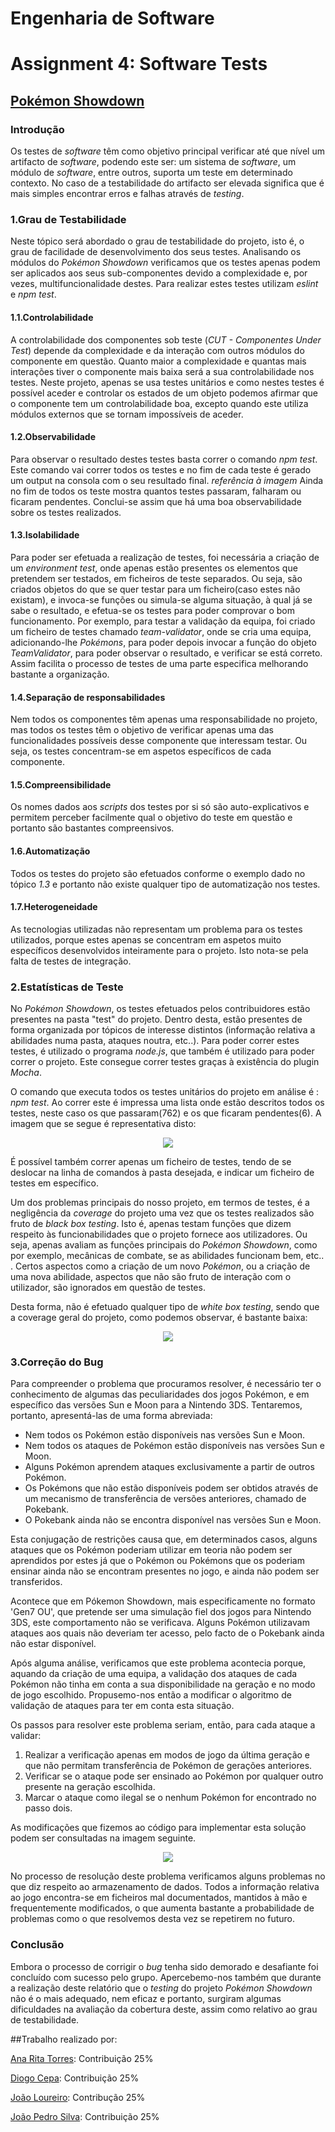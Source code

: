 # **Engenharia de Software**
# Assignment 4: Software Tests

## [Pokémon Showdown](https://www.pokemonshowdown.com)

### Introdução

 Os testes de *software* têm como objetivo principal verificar até que nível um artifacto de *software*, podendo este ser: um sistema de *software*, um módulo de *software*, entre outros, suporta um teste em determinado contexto. No caso de a testabilidade do artifacto ser elevada significa que é mais simples encontrar erros e falhas através de *testing*. 

### 1.Grau de Testabilidade

 Neste tópico será abordado o grau de testabilidade do projeto, isto é, o grau de facilidade de desenvolvimento dos seus testes. 
 Analisando os módulos do *Pokémon Showdown* verificamos que os testes apenas podem ser aplicados aos seus sub-componentes devido a complexidade e, por vezes, multifuncionalidade destes. Para realizar estes testes utilizam *eslint* e *npm test*.

#### 1.1.Controlabilidade

 A controlabilidade dos componentes sob teste (*CUT - Componentes Under Test*) depende da complexidade e da interação com outros módulos do componente em questão. Quanto maior a complexidade e quantas mais interações tiver o componente mais baixa será a sua controlabilidade nos testes. 
 Neste projeto, apenas se usa testes unitários e como nestes testes é possível aceder e controlar os estados de um objeto podemos afirmar que o componente tem um controlabilidade boa, excepto quando este utiliza módulos externos que se tornam impossíveis de aceder.

#### 1.2.Observabilidade

Para observar o resultado destes testes basta correr o comando *npm test*. Este comando vai correr todos os testes e no fim de cada teste é gerado um output na consola com o seu resultado final. 
 *referência à imagem*
Ainda no fim de todos os teste mostra quantos testes passaram, falharam ou ficaram pendentes.
Conclui-se assim que há uma boa observabilidade sobre os testes realizados.

#### 1.3.Isolabilidade

Para poder ser efetuada a realização de testes, foi necessária a criação de um *environment test*, onde apenas estão presentes os elementos que pretendem ser testados, em ficheiros de teste separados.
Ou seja, são criados objetos do que se quer testar para um ficheiro(caso estes não existam), e invoca-se funções ou simula-se alguma situação, à qual já se sabe o resultado, e efetua-se os testes para poder comprovar o bom funcionamento.
Por exemplo, para testar a validação da equipa, foi criado um ficheiro de testes chamado *team-validator*, onde se cria uma equipa, adicionando-lhe *Pokémons*, para poder depois invocar a função do objeto *TeamValidator*, para poder observar o resultado, e verificar se está correto.
Assim facilita o processo de testes de uma parte especifica melhorando bastante a organização.

#### 1.4.Separação de responsabilidades

Nem todos os componentes têm apenas uma responsabilidade no projeto, mas todos os testes têm o objetivo de verificar apenas uma das funcionalidades possíveis desse componente que interessam testar. Ou seja, os testes concentram-se em aspetos específicos de cada componente.

#### 1.5.Compreensibilidade

Os nomes dados aos *scripts* dos testes por si só são auto-explicativos e permitem perceber facilmente qual o objetivo do teste em questão e portanto são bastantes compreensivos.

#### 1.6.Automatização

Todos os testes do projeto são efetuados conforme o exemplo dado no tópico *1.3* e portanto não existe qualquer tipo de automatização nos testes.

#### 1.7.Heterogeneidade

As tecnologias utilizadas não representam um problema para os testes utilizados, porque estes apenas se concentram em aspetos muito específicos desenvolvidos inteiramente para o projeto. Isto nota-se pela falta de testes de integração.

### 2.Estatísticas de Teste

No *Pokémon Showdown*, os testes efetuados pelos contribuidores estão presentes na pasta "test" do projeto. Dentro desta, estão presentes de forma organizada por tópicos de interesse distintos (informação relativa a abilidades numa pasta, ataques noutra, etc..).
Para poder correr estes testes, é utilizado o programa *node.js*, que também é utilizado para poder correr o projeto. Este consegue correr testes graças à existência do plugin *Mocha*.

O comando que executa todos os testes unitários do projeto em análise é : *npm test*. Ao correr este é impressa uma lista onde estão descritos todos os testes, neste caso os que passaram(762) e os que ficaram pendentes(6). A imagem que se segue é representativa disto:

<p align="center">
   <img src="https://github.com/Katchau/Pokemon-Showdown/blob/master/ESOF-docs/Resources/npm%20test%202.png" />
</p>

É possível também correr apenas um ficheiro de testes, tendo de se deslocar na linha de comandos à pasta desejada, e indicar um ficheiro de testes em específico.

Um dos problemas principais do nosso projeto, em termos de testes, é a negligência da *coverage* do projeto uma vez que  os testes realizados são fruto de *black box testing*.
Isto é, apenas testam funções que dizem respeito às funcionabilidades que o projeto fornece aos utilizadores. Ou seja, apenas avaliam as funções principais do *Pokémon Showdown*, como por exemplo, mecânicas de combate, se as abilidades funcionam bem, etc.. . Certos aspectos como a criação de um novo *Pokémon*, ou a criação de uma nova abilidade, aspectos que não são fruto de interação com o utilizador, são ignorados em questão de testes.

Desta forma, não é efetuado qualquer tipo de *white box testing*, sendo que a coverage geral do projeto, como podemos observar, é bastante baixa:

<p align="center">
   <img src="https://github.com/Katchau/Pokemon-Showdown/blob/master/ESOF-docs/Resources/coverage.png" />
</p>


### 3.Correção do Bug


Para compreender o problema que procuramos resolver, é necessário ter o conhecimento de algumas das peculiaridades dos jogos Pokémon, e em específico das versões Sun e Moon para a Nintendo 3DS. Tentaremos, portanto, apresentá-las de uma forma abreviada:

- Nem todos os Pokémon estão disponíveis nas versões Sun e Moon.
- Nem todos os ataques de Pokémon estão disponíveis nas versões Sun e Moon.
- Alguns Pokémon aprendem ataques exclusivamente a partir de outros Pokémon.
- Os Pokémons que não estão disponíveis podem ser obtidos através de um mecanismo de transferência de versões anteriores, chamado de Pokebank.
- O Pokebank ainda não se encontra disponível nas versões Sun e Moon.

Esta conjugação de restrições causa que, em determinados casos, alguns ataques que os Pokémon poderiam utilizar em teoria não podem ser aprendidos por estes já que o Pokémon ou Pokémons que os poderiam ensinar ainda não se encontram presentes no jogo, e ainda não podem ser transferidos.

Acontece que em Pókemon Showdown, mais especificamente no formato 'Gen7 OU', que pretende ser uma simulação fiel dos jogos para Nintendo 3DS, este comportamento não se verificava. Alguns Pokémon utilizavam ataques aos quais não deveriam ter acesso, pelo facto de o Pokebank ainda não estar disponível.

Após alguma análise, verificamos que este problema acontecia porque, aquando da criação de uma equipa, a validação dos ataques de cada Pokémon não tinha em conta a sua disponibilidade na geração e no modo de jogo escolhido. Propusemo-nos então a modificar o algoritmo de validação de ataques para ter em conta esta situação. 

Os passos para resolver este problema seriam, então, para cada ataque a validar:

1. Realizar a verificação apenas em modos de jogo da última geração e que não permitam transferência de Pokémon de gerações anteriores.
2. Verificar se o ataque pode ser ensinado ao Pokémon por qualquer outro presente na geração escolhida.
3. Marcar o ataque como ilegal se o nenhum Pokémon for encontrado no passo dois.

As modificações que fizemos ao código para implementar esta solução podem ser consultadas na imagem seguinte.

<p align="center">
   <img src="https://github.com/Katchau/Pokemon-Showdown/blob/master/ESOF-docs/Resources/bugfix.png?raw=true" />
</p>

No processo de resolução deste problema verificamos alguns problemas no que diz respeito ao armazenamento de dados. Todos a informação relativa ao jogo encontra-se em ficheiros mal documentados, mantidos à mão e frequentemente modificados, o que aumenta bastante a probabilidade de problemas como o que resolvemos desta vez se repetirem no futuro.

### Conclusão
Embora o processo de corrigir o *bug* tenha sido demorado e desafiante foi concluído com sucesso pelo grupo. 
Apercebemo-nos também que durante a realização deste relatório que o *testing* do projeto *Pokémon Showdown* não é o mais adequado, 
nem eficaz e portanto, surgiram algumas dificuldades na avaliação da cobertura deste, assim como relativo ao grau de testabilidade.


##Trabalho realizado por:

[Ana Rita Torres](https://github.com/AnaRitaTorres): Contribuição 25%

[Diogo Cepa](https://github.com/dcepa95): Contribuição 25%

[João Loureiro](https://github.com/Katchau): Contribução 25%

[João Pedro Silva](https://github.com/joaosilva22): Contribuição 25% 
